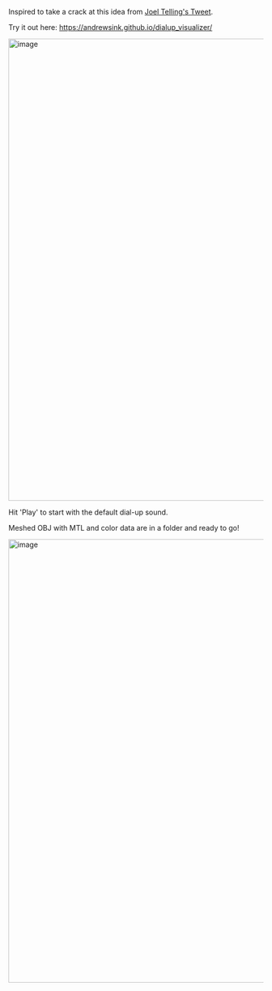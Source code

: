 Inspired to take a crack at this idea from [Joel Telling's Tweet](https://x.com/joeltelling/status/1954712596067885058).

Try it out here: https://andrewsink.github.io/dialup_visualizer/

<img width="1337" height="914" alt="image" src="https://github.com/user-attachments/assets/d9866dc2-db6b-4a88-a65d-7b58b900f5e5" />

Hit 'Play' to start with the default dial-up sound.

Meshed OBJ with MTL and color data are in a folder and ready to go!

<img width="1586" height="877" alt="image" src="https://github.com/user-attachments/assets/9c0a3632-3a1a-46fb-841c-a6fce809499d" />
